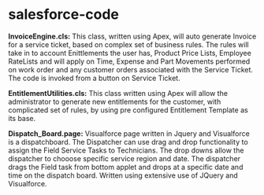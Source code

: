 # salesforce-code

<b>InvoiceEngine.cls:</b> This class, written using Apex, will auto generate Invoice for a service ticket, based on complex set of business rules.  The rules will take in to account Enittlements the user has, Product Price Lists, Employee RateLists and will apply on Time, Expense and Part Movements performed on work order and any customer orders associated with the Service Ticket. The code is invoked from a button on Service Ticket.

<b>EntitlementUtilities.cls:</b> This class  written using Apex will allow the administrator to generate new entitlements for the customer, with complicated set of rules, by using pre configured  Entitlement Template as its base.

<b>Dispatch_Board.page:</b> Visualforce page written in Jquery and Visualforce is a dispatchboard. The Dispatcher can use drag and drop functionality to assign the Field Service Tasks to Technicians. The drop downs allow the dispatcher to chooose specific service region and date. The dispatcher drags the Field task from bottom applet and drops at a specific date and time on the dispatch board. Written using extensive use of JQuery and Visualforce.

